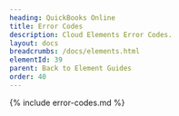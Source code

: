 ```yaml
---
heading: QuickBooks Online
title: Error Codes
description: Cloud Elements Error Codes.
layout: docs
breadcrumbs: /docs/elements.html
elementId: 39
parent: Back to Element Guides
order: 40
---
```


{% include error-codes.md %}
